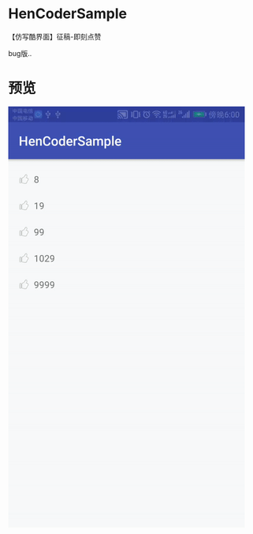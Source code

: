 # HenCoderSample
【仿写酷界面】征稿-即刻点赞

bug版..

# 预览

![gif图](https://github.com/ShaqCc/HenCoderSample/blob/master/source/ezgif-5-2800266b46.gif)
